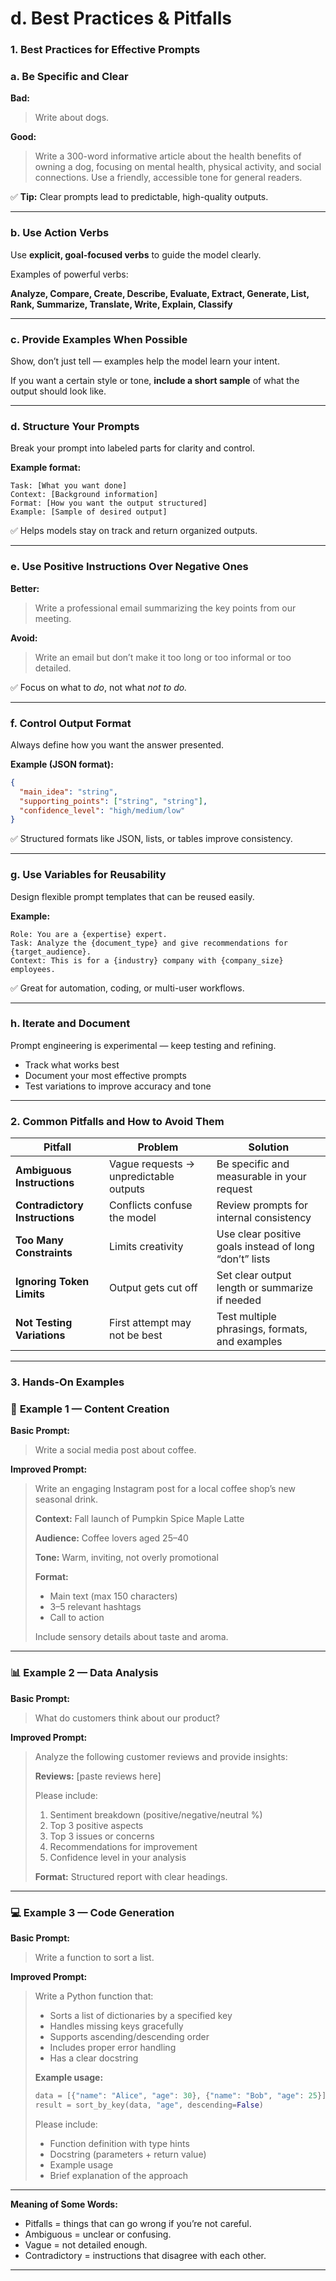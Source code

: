 # **d. Best Practices & Pitfalls**

### **1. Best Practices for Effective Prompts**

### **a. Be Specific and Clear**

**Bad:**

> Write about dogs.
> 

**Good:**

> Write a 300-word informative article about the health benefits of owning a dog, focusing on mental health, physical activity, and social connections. Use a friendly, accessible tone for general readers.
> 

✅ **Tip:** Clear prompts lead to predictable, high-quality outputs.

---

### **b. Use Action Verbs**

Use **explicit, goal-focused verbs** to guide the model clearly.

Examples of powerful verbs:

**Analyze, Compare, Create, Describe, Evaluate, Extract, Generate, List, Rank, Summarize, Translate, Write, Explain, Classify**

---

### **c. Provide Examples When Possible**

Show, don’t just tell — examples help the model learn your intent.

If you want a certain style or tone, **include a short sample** of what the output should look like.

---

### **d. Structure Your Prompts**

Break your prompt into labeled parts for clarity and control.

**Example format:**

```
Task: [What you want done]
Context: [Background information]
Format: [How you want the output structured]
Example: [Sample of desired output]
```

✅ Helps models stay on track and return organized outputs.

---

### **e. Use Positive Instructions Over Negative Ones**

**Better:**

> Write a professional email summarizing the key points from our meeting.
> 

**Avoid:**

> Write an email but don’t make it too long or too informal or too detailed.
> 

✅ Focus on what to *do*, not what *not to do.*

---

### **f. Control Output Format**

Always define how you want the answer presented.

**Example (JSON format):**

```json
{
  "main_idea": "string",
  "supporting_points": ["string", "string"],
  "confidence_level": "high/medium/low"
}
```

✅ Structured formats like JSON, lists, or tables improve consistency.

---

### **g. Use Variables for Reusability**

Design flexible prompt templates that can be reused easily.

**Example:**

```
Role: You are a {expertise} expert.
Task: Analyze the {document_type} and give recommendations for {target_audience}.
Context: This is for a {industry} company with {company_size} employees.
```

✅ Great for automation, coding, or multi-user workflows.

---

### **h. Iterate and Document**

Prompt engineering is experimental — keep testing and refining.

- Track what works best
- Document your most effective prompts
- Test variations to improve accuracy and tone

---

### **2. Common Pitfalls and How to Avoid Them**

| **Pitfall** | **Problem** | **Solution** |
| --- | --- | --- |
| **Ambiguous Instructions** | Vague requests → unpredictable outputs | Be specific and measurable in your request |
| **Contradictory Instructions** | Conflicts confuse the model | Review prompts for internal consistency |
| **Too Many Constraints** | Limits creativity | Use clear positive goals instead of long “don’t” lists |
| **Ignoring Token Limits** | Output gets cut off | Set clear output length or summarize if needed |
| **Not Testing Variations** | First attempt may not be best | Test multiple phrasings, formats, and examples |

---

### **3. Hands-On Examples**

### 🧩 **Example 1 — Content Creation**

**Basic Prompt:**

> Write a social media post about coffee.
> 

**Improved Prompt:**

> Write an engaging Instagram post for a local coffee shop’s new seasonal drink.
> 
> 
> **Context:** Fall launch of Pumpkin Spice Maple Latte
> 
> **Audience:** Coffee lovers aged 25–40
> 
> **Tone:** Warm, inviting, not overly promotional
> 
> **Format:**
> 
> - Main text (max 150 characters)
> - 3–5 relevant hashtags
> - Call to action
> 
> Include sensory details about taste and aroma.
> 

---

### 📊 **Example 2 — Data Analysis**

**Basic Prompt:**

> What do customers think about our product?
> 

**Improved Prompt:**

> Analyze the following customer reviews and provide insights:
> 
> 
> **Reviews:** [paste reviews here]
> 
> Please include:
> 
> 1. Sentiment breakdown (positive/negative/neutral %)
> 2. Top 3 positive aspects
> 3. Top 3 issues or concerns
> 4. Recommendations for improvement
> 5. Confidence level in your analysis
> 
> **Format:** Structured report with clear headings.
> 

---

### 💻 **Example 3 — Code Generation**

**Basic Prompt:**

> Write a function to sort a list.
> 

**Improved Prompt:**

> Write a Python function that:
> 
> - Sorts a list of dictionaries by a specified key
> - Handles missing keys gracefully
> - Supports ascending/descending order
> - Includes proper error handling
> - Has a clear docstring
> 
> **Example usage:**
> 
> ```python
> data = [{"name": "Alice", "age": 30}, {"name": "Bob", "age": 25}]
> result = sort_by_key(data, "age", descending=False)
> ```
> 
> Please include:
> 
> - Function definition with type hints
> - Docstring (parameters + return value)
> - Example usage
> - Brief explanation of the approach

---

**Meaning of Some Words:**

- Pitfalls = things that can go wrong if you’re not careful.
- Ambiguous = unclear or confusing.
- Vague = not detailed enough.
- Contradictory = instructions that disagree with each other.

---
